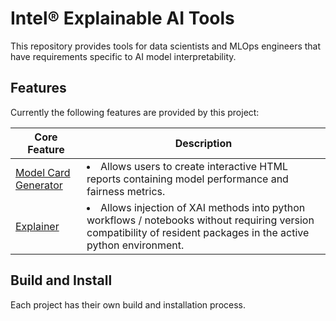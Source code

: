 # Intel® Explainable AI Tools

This repository provides tools for data scientists and MLOps engineers that have requirements specific to AI model interpretability.

## Features

Currently the following features are provided by this project:

      
| Core Feature | Description | 
|----------|-----------|
| [Model Card Generator](/model_card_gen) | <li> Allows users to create interactive HTML reports containing model performance and fairness metrics. |
|[Explainer](/explainer) | <li> Allows injection of XAI methods into python workflows / notebooks without requiring version compatibility of resident packages in the active python environment. |

## Build and Install

Each project has their own  build and installation process.

